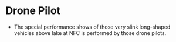 # Drone Pilot

* The special performance shows of those very slink long-shaped vehicles above lake at NFC is performed by those drone pilots.